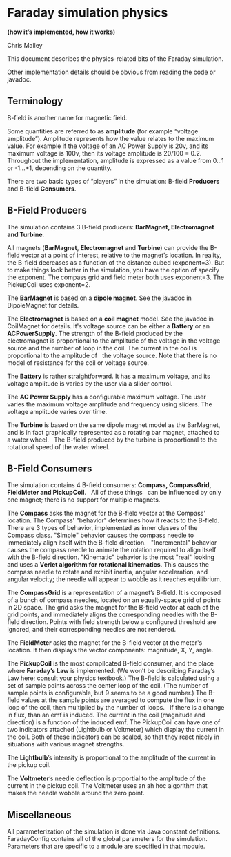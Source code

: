 # Faraday simulation physics

**(how it’s implemented, how it works)**


Chris Malley


This document describes the physics-related bits of the Faraday
simulation.

Other implementation details should be obvious from reading the code or
javadoc.


## Terminology


B-field is another name for magnetic field.


Some quantities are referred to as **amplitude** (for example “voltage
amplitude”). Amplitude represents how the value relates to the maximum
value. For example if the voltage of an AC Power Supply is 20v, and its
maximum voltage is 100v, then its voltage amplitude is 20/100 =
0.2. Throughout the
implementation, amplitude is expressed as a value from 0...1 or -1...+1,
depending on the quantity.


There are two basic types of “players” in the simulation: B-field
**Producers** and B-field **Consumers**.


## B-Field Producers


The simulation contains 3 B-field producers: **BarMagnet, Electromagnet
and Turbine**.


All magnets (**BarMagnet**, **Electromagnet** and **Turbine**) can
provide the B-field vector at a point of interest, relative to the
magnet’s location. In
reality, the B-field decreases as a function of the distance cubed
(exponent=3). But to make
things look better in the simulation, you have the option of specify the
exponent. The compass grid
and field meter both uses exponent=3. The PickupCoil uses exponent=2.


The **BarMagnet** is based on a **dipole magnet**. See the javadoc in
DipoleMagnet for details.


The **Electromagnet** is based on a **coil magnet** model. See the
javadoc in CoilMagnet for details. It's voltage source can be either a
**Battery** or an **ACPowerSupply**. The strength of the B-field
produced by the electromagnet is proportional to the amplitude of the voltage
in the voltage source and the number of loop in the coil. The current in the coil is
proportional to the amplitude of  
 the voltage source. Note that there is no model of resistance for
the coil or voltage source.


The **Battery** is rather straightforward. It has a maximum voltage, and
its voltage amplitude is varies by the user via a slider control.


The **AC Power Supply** has a configurable maximum voltage. The user
varies the maximum voltage amplitude and frequency using sliders. The
voltage amplitude varies over time.


The **Turbine** is based on the same dipole magnet model as the
BarMagnet, and is in fact graphically represented as a rotating bar
magnet, attached to a water wheel.  
 The B-field produced by the turbine is proportional to the
rotational speed of the water wheel.


## B-Field Consumers


The simulation contains 4 B-field consumers: **Compass, CompassGrid,
FieldMeter and PickupCoil**.  
 All of these things  
 can be influenced by only one magnet; there is no support for
multiple magnets.


The **Compass** asks the magnet for the B-field vector at the Compass'
location. The Compass' "behavior" determines how it reacts to the
B-field. There are 3 types
of behavior, implemented as inner classes of the Compass class. "Simple"
behavior causes the compass needle to immediately align itself with the
B-field direction.  
 "Incremental" behavior causes the compass needle to animate the
rotation required to align itself with the B-field direction.
"Kinematic" behavior is the most "real" looking and uses a **Verlet
algorithm for rotational kinematics**. This causes the compass needle to
rotate and exhibit inertia, angular acceleration, and angular velocity; the needle will appear
to wobble as it reaches equilibrium.


The **CompassGrid** is a representation of a magnet’s B-field. It is
composed of a bunch of compass needles, located on an equally-space grid
of points in 2D space. The
grid asks the magnet for the B-field vector at each of the grid points,
and immediately aligns the
corresponding needles with the B-field direction. Points with field strength below
a configured threshold are ignored, and their corresponding needles are
not rendered.


The **FieldMeter** asks the magnet for the B-field vector at the meter's
location. It then displays the vector components: magnitude, X, Y,
angle.


The **PickupCoil** is the most compilcated B-field consumer, and the
place where **Faraday’s Law** is implemented. (We won’t be describing Faraday’s
Law here; consult your physics textbook.) The B-field is calculated using a
set of sample points across the center loop of the coil. (The number of sample points is
configurable, but 9 seems to be a good number.) The B-field values at the sample
points are averaged to compute the flux in one loop of the coil, then
multiplied by the number of loops.  
 If there is a change in flux, than an emf is induced. The current in the coil
(magnitude and direction) is a function of the induced emf. The PickupCoil can have one of
two indicators attached (Lightbulb or Voltmeter) which display the
current in the coil. Both of these indicators can be scaled, so that
they react nicely in situations with various magnet strengths.


The **Lightbulb**’s intensity is proportional to the amplitude of the
current in the pickup coil.


The **Voltmeter**’s needle deflection is proportial to the amplitude of
the current in the pickup coil. The Voltmeter uses an ah hoc algorithm
that makes the needle wobble around the zero point.


## Miscellaneous


All parameterization of the simulation is done via Java constant
definitions. FaradayConfig contains all of the global parameters for the
simulation. Parameters that are specific to a module are specified in
that module.
